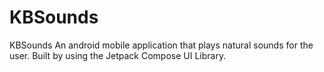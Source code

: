 # KBSounds
KBSounds An android mobile application that plays natural sounds for the user. Built by using the Jetpack Compose UI Library.
